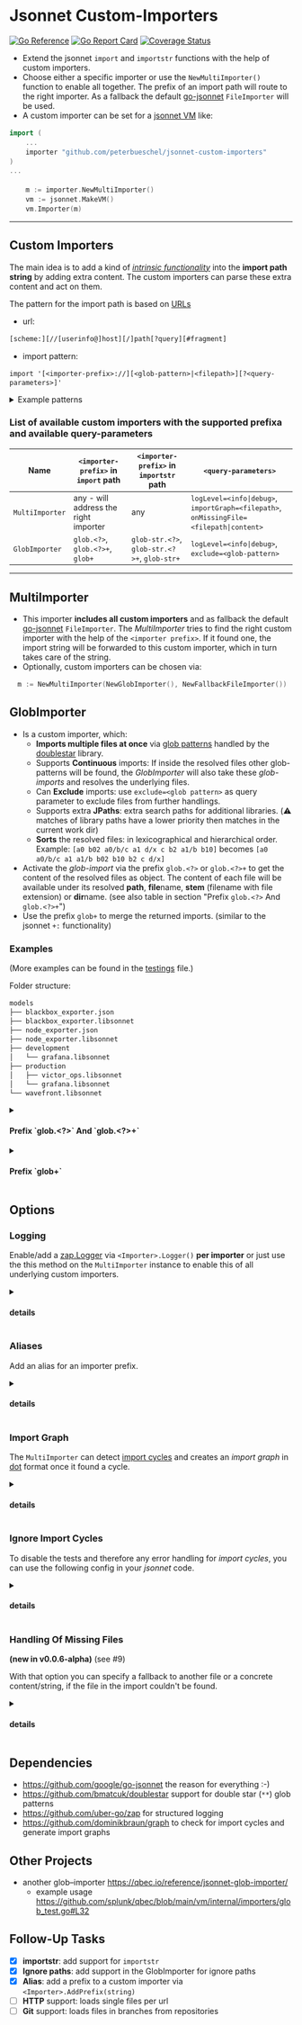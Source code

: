 # Jsonnet Custom-Importers

[![Go Reference](https://pkg.go.dev/badge/github.com/peterbueschel/jsonnet-custom-importers.svg)](https://pkg.go.dev/github.com/peterbueschel/jsonnet-custom-importers)
[![Go Report Card](https://goreportcard.com/badge/github.com/peterbueschel/jsonnet-custom-importers)](https://goreportcard.com/report/github.com/peterbueschel/jsonnet-custom-importers)
[![Coverage Status](https://coveralls.io/repos/github/peterbueschel/jsonnet-custom-importers/badge.svg?branch=main)](https://coveralls.io/github/peterbueschel/jsonnet-custom-importers?branch=main)

- Extend the jsonnet `import` and `importstr` functions with the help of custom importers.
- Choose either a specific importer or use the `NewMultiImporter()` function to enable all together. The prefix of an import path will route to the right importer. As a fallback the default [go-jsonnet](https://github.com/google/go-jsonnet) `FileImporter` will be used.
- A custom importer can be set for a [jsonnet VM](https://pkg.go.dev/github.com/google/go-jsonnet?utm_source=godoc#VM) like:

```go
import (
    ...
	importer "github.com/peterbueschel/jsonnet-custom-importers"
)
...
    
    m := importer.NewMultiImporter()
    vm := jsonnet.MakeVM()
    vm.Importer(m)
```

---

## Custom Importers

The main idea is to add a kind of *[intrinsic functionality](https://en.wikipedia.org/wiki/Intrinsic_function)* into the **import path string** by adding extra content. The custom importers can parse these extra content and act on them.

The pattern for the import path is based on [URLs](https://pkg.go.dev/net/url#URL)

- url:

```txt
[scheme:][//[userinfo@]host][/]path[?query][#fragment]
```

- import pattern:

```jsonnet
import '[<importer-prefix>://][<glob-pattern>|<filepath>][?<query-parameters>]'
```

<details>
  <summary>Example patterns</summary>


#### Original [go-jsonnet](https://github.com/google/go-jsonnet/blob/master/imports.go#L219) FileImporter

```jsonnet
import 'example.jsonnet'
```

where the `[<importer-prefix>://]` is empty and the `<filepath>` is `example.jsonnet`

#### Custom GlobImporter

```jsonnet
import 'glob.stem+://**/*.jsonnet'
```

where `glob.stem+` is the `<importer-prefix>` and the `<glob-pattern>` is `**/*.jsonnet`.

#### Custom GlobImporter With Query-Parameter

```jsonnet
import 'glob.stem+://**/*.jsonnet?exclude=**/*ignore.*'
```

same as before but in addition with the `<query-parameter>` `exclude=**/*ignore.*`.

</details>


### List of available custom importers with the supported prefixa and available query-parameters

| Name            | `<importer-prefix>` in `import` path  | `<importer-prefix>` in `importstr` path      | `<query-parameters>`                               |
| ----            | ---                                   | ---                                          | -----                                              |
| `MultiImporter` | any - will address the right importer | any                                          | `logLevel=<info\|debug>`, `importGraph=<filepath>`, `onMissingFile=<filepath\|content>` |
| `GlobImporter`  | `glob.<?>`, `glob.<?>+`, `glob+`      | `glob-str.<?>`, `glob-str.<?>+`, `glob-str+` | `logLevel=<info\|debug>`, `exclude=<glob-pattern>` |

---

## MultiImporter

- This importer **includes all custom importers** and as fallback the default [go-jsonnet](https://github.com/google/go-jsonnet) `FileImporter`. The *MultiImporter* tries to find the right custom importer with the help of the `<importer prefix>`. If it found one, the import string will be forwarded to this custom importer, which in turn takes care of the string.
- Optionally, custom importers can be chosen via: 

``` go
  m := NewMultiImporter(NewGlobImporter(), NewFallbackFileImporter())
```

## GlobImporter

- Is a custom importer, which:
	- **Imports multiple files at once** via [glob patterns](https://en.wikipedia.org/wiki/Glob_(programming)) handled by the [doublestar](https://github.com/bmatcuk/doublestar) library.
	- Supports **Continuous** imports: If inside the resolved files other glob-patterns will be found, the *GlobImporter* will also take these *glob-imports* and resolves the underlying files.
	- Can **Exclude** imports: use `exclude=<glob pattern>` as query parameter to exclude files from further handlings.
    - Supports extra **JPaths**: extra search paths for additional libraries. (⚠️ matches of library paths have a lower priority then matches in the current work dir)
    - **Sorts** the resolved files: in lexicographical and hierarchical order. Example: `[a0 b02 a0/b/c a1 d/x c b2 a1/b b10]` becomes `[a0 a0/b/c a1 a1/b b02 b10 b2 c d/x]` 
- Activate the _glob-import_ via the prefix `glob.<?>` or `glob.<?>+` to get the content of the resolved files as object. The content of each file will be available under its resolved **path**, **file**name, **stem** (filename with file extension) or **dir**name. (see also table in section "Prefix `glob.<?>` And `glob.<?>+`")
- Use the prefix `glob+` to merge the returned imports. (similar to the jsonnet `+:` functionality)



### Examples

(More examples can be found in the [testings](testings.md) file.)

Folder structure:

``` console
models
├── blackbox_exporter.json
├── blackbox_exporter.libsonnet
├── node_exporter.json
├── node_exporter.libsonnet
├── development
│   └── grafana.libsonnet
├── production
│   ├── victor_ops.libsonnet
│   └── grafana.libsonnet
└── wavefront.libsonnet
```


<details>
  <summary><h4>Prefix `glob.&lt;?&gt;` And `glob.&lt;?&gt;+`</h4></summary>

- Each resolved file, which matched the glob pattern, will be handled individually and will be available in the code under a specific variable name. The variable name can be specified in the `<?>` part.
- `<?>` can be one of the following options:
  
  | option       | example result   |
  |--------------|------------------|
  | `path`       | `/foo/bar/baa.jsonnet` |
  | `file`      | `baa.jsonnet`        |
  | `stem`       | `baa`             |
  | `dir`        | `/foo/bar/`        |

- ⚠️ On colliding `file`|`stem`|`dir` -names, only the last resolved result in the hierarchy will be used. Use the `glob.<?>+` (extra `+`) prefix to merge colliding names instead. The imports will be merged in hierarchical and lexicographical order similar to `glob+`. (also note: `glob.path` and `glob.path+` are the same)

##### Example Input `glob.path`

``` jsonnet
import 'glob://models/**/*.libsonnet';
```

##### Example Result `glob.path`

Code which will be evaluated in jsonnet:
``` jsonnet
 {
   'models/blackbox_exporter.libsonnet': import 'models/blackbox_exporter.libsonnet',
   'models/node_exporter.libsonnet': import 'models/node_exporter.libsonnet',
   'models/wavefront.libsonnet': import 'models/wavefront.libsonnet',
   'models/development/grafana.libsonnet': import 'models/development/grafana.libsonnet',
   'models/production/grafana.libsonnet': import 'models/production/grafana.libsonnet',
   'models/production/victor_ops.libsonnet': import 'models/production/victor_ops.libsonnet',
 }
```

##### Example Input `glob.stem`

```jsonnet
import 'glob.stem://models/**/*.libsonnet'
```

##### Example Result `glob.stem`

Code which will be evaluated in jsonnet:
``` jsonnet
  {
    blackbox_exporter: import 'models/blackbox_exporter.libsonnet',
    node_exporter: import 'models/node_exporter.libsonnet',
    wavefront: import 'models/wavefront.libsonnet',
    grafana: import 'models/production/grafana.libsonnet',
    victor_ops: import 'models/production/victor_ops.libsonnet',
  }
```

##### Example Input `glob.stem+`

```jsonnet
import 'glob.stem+://models/**/*.libsonnet'
```

##### Example Result `glob.stem+`

Code which will be evaluated in jsonnet:
```jsonnet
 {
   blackbox_exporter: import 'models/blackbox_exporter.libsonnet',
   node_exporter: import 'models/node_exporter.libsonnet',
   wavefront: import 'models/wavefront.libsonnet',
   grafana: (import 'models/development/grafana.libsonnet') + (import 'models/production/grafana.libsonnet'),
   victor_ops: import 'models/production/victor_ops.libsonnet',
 }
```

</details>


<details>
  <summary><h4>Prefix `glob+`</h4></summary>


These files will be merged in the hierarchical and lexicographical order.

##### Example Input

``` jsonnet
import 'glob+://models/**/*.libsonnet'
```

#### Example Result

Code which will be evaluated in jsonnet:
``` jsonnet
(import 'models/blackbox_exporter.libsonnet') +
(import 'models/node_exporter.libsonnet') +
(import 'models/wavefront.libsonnet') +
(import 'models/sub-folder-2/grafana.libsonnet')
```

</details>


## Options

### Logging

Enable/add a [zap.Logger](https://github.com/uber-go/zap) via `<Importer>.Logger()` **per importer** or just use the this method on the `MultiImporter` instance to enable this of all underlying custom importers.


<details>
  <summary><h4>details</h4></summary>

```go
import (
  ...
  "go.uber.org/zap"
)
...
l := zap.Must(zap.NewDevelopment()) // or use zap.NewProduction() to avoid debug messages
m := NewMultiImporter()
m.Logger(l)
...
```

**(update since v0.0.3-alpha)** Another option is to use the special *config* import inside an `jsonnet` file:

```jsonnet
// set the logLevel
local importers = import 'config://set?logLevel=debug';

// enable it for example via:
local myother_imports = importers + (import 'somethingElse.jsonnet');
...
```

</details>


### Aliases

Add an alias for an importer prefix.


<details>
  <summary><h4>details</h4></summary>

```go
 g := NewGlobImporter()
 if err := g.SetAliasPrefix("glob", "glob.stem+"); err != nil {
   return err
 }
 m := NewMultiImporter(g)
```

The `SetAliasPrefix()` can be used multiple times, whereby only the last setting for an alias-prefix pair will be used.

</details>


### Import Graph

The `MultiImporter` can detect [import cycles](https://en.wikipedia.org/wiki/Circular_dependency)
and creates an *import graph* in [dot](https://www.graphviz.org/documentation/) format once it found a cycle.


<details>
  <summary><h4>details</h4></summary>

In addition such *import graphs* can also be enable independently via the special *config* import inside an `jsonnet` file:

```jsonnet
// set the import graph file name
local importers = import 'config://set?importGraph=import_graph.gv';

// enable the file creation:
local myother_imports = importers + (import 'somethingElse.jsonnet');
...
```

Example image from [testdata/inFileConfigs/importGraph.jsonnet](testdata/inFileConfigs/importGraph.jsonnet):

![](docs/pics/importgraph.svg)

> the image was created via `dot -Tsvg -O graph.gv` command (ref. [graphviz cli tool](https://graphviz.org/doc/info/command.html))

</details>

### Ignore Import Cycles

To disable the tests and therefore any error handling for *import cycles*, you can use the following config in your *jsonnet* code.

<details>
  <summary><h4>details</h4></summary>

```jsonnet
// set the import graph file name
local importers = import 'config://set?ignoreImportCycles';

// enable the file creation:
local myother_imports = importers + (import 'somethingElse.jsonnet');
...
```

Or directly in your go code via:

```go
 m := NewMultiImporter(g)
 m.IgnoreImportCycles()
```

</details>

### Handling Of Missing Files

**(new in v0.0.6-alpha)** (see #9)

With that option you can specify a fallback to another file or a concrete content/string, if the file in the import couldn't be found.

<details>
  <summary><h4>details</h4></summary>

#### Inside the **jsonnet** code - with content:

```jsonnet
// set a predefined file content
local importers = import 'config://set?onMissingFile="{}"';
local myother_imports = importers + (import 'possiblyMissingFile.jsonnet');
```

#### Inside the **jsonnet** code - with a different file:

```jsonnet
// set a replacement file
local importers = import 'config://set?onMissingFile=default.jsonnet';
local myother_imports = importers + (import 'possiblyMissingFile.jsonnet');
```

#### Inside the **go** code - with content:

```go
m := NewMultiImporter()
m.OnMissingFile("'{}'") // single qoutes marks a content
```
#### Inside the **go** code - with a different file:

```go
m := NewMultiImporter()
m.OnMissingFile('default.jsonnet')
```

> A more complex example can also be found in [testdata/inFileConfigs/onMissingFile_multi.jsonnet](testdata/inFileConfigs/onMissingFile_multi.jsonnet)

</details>


## Dependencies

- https://github.com/google/go-jsonnet the reason for everything :-)
- https://github.com/bmatcuk/doublestar support for double star (`**`) glob patterns
- https://github.com/uber-go/zap for structured logging
- https://github.com/dominikbraun/graph to check for import cycles and generate import graphs

## Other Projects

- another glob–importer https://qbec.io/reference/jsonnet-glob-importer/
	- example usage https://github.com/splunk/qbec/blob/main/vm/internal/importers/glob_test.go#L32

## Follow-Up Tasks

- [X] **importstr**: add support for `importstr`
- [X] **Ignore paths**: add support in the GlobImporter for ignore paths
- [X] **Alias**: add a prefix to a custom importer via `<Importer>.AddPrefix(string)`
- [ ] **HTTP** support: loads single files per url
- [ ] **Git** support: loads files in branches from repositories
